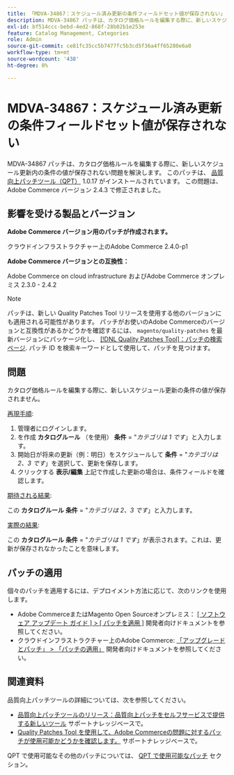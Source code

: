 ```yaml
---
title: 「MDVA-34867：スケジュール済み更新の条件フィールドセット値が保存されない」
description: MDVA-34867 パッチは、カタログ価格ルールを編集する際に、新しいスケジュール更新内の条件の値が保存されない問題を解決します。 このパッチは、[Quality Patches Tool （QPT） ] （/help/announcements/adobe-commerce-announcements/magento-quality-patches-released-new-tool-to-self-serve-quality-patches.md） 1.0.17 がインストールされている場合に利用できます。 この問題は、Adobe Commerce バージョン 2.4.3 で修正されました。
exl-id: bf514ccc-bebd-4ed2-868f-28b02b1e253e
feature: Catalog Management, Categories
role: Admin
source-git-commit: ce81fc35cc5b7477fc5b3cd5f36a4ff65280e6a0
workflow-type: tm+mt
source-wordcount: '438'
ht-degree: 0%

---
```


# MDVA-34867：スケジュール済み更新の条件フィールドセット値が保存されない

MDVA-34867 パッチは、カタログ価格ルールを編集する際に、新しいスケジュール更新内の条件の値が保存されない問題を解決します。 このパッチは、 [品質向上パッチツール（QPT）](/help/announcements/adobe-commerce-announcements/magento-quality-patches-released-new-tool-to-self-serve-quality-patches.md) 1.0.17 がインストールされています。 この問題は、Adobe Commerce バージョン 2.4.3 で修正されました。

## 影響を受ける製品とバージョン

**Adobe Commerce バージョン用のパッチが作成されます。**

クラウドインフラストラクチャー上のAdobe Commerce 2.4.0-p1

**Adobe Commerce バージョンとの互換性：**

Adobe Commerce on cloud infrastructure およびAdobe Commerce オンプレミス 2.3.0 - 2.4.2

>[!NOTE]
>
>パッチは、新しい Quality Patches Tool リリースを使用する他のバージョンにも適用される可能性があります。 パッチがお使いのAdobe Commerceのバージョンと互換性があるかどうかを確認するには、 `magento/quality-patches` を最新バージョンにパッケージ化し、 [[!DNL Quality Patches Tool]：パッチの検索ページ](https://devdocs.magento.com/quality-patches/tool.html#patch-grid). パッチ ID を検索キーワードとして使用して、パッチを見つけます。

## 問題

カタログ価格ルールを編集する際に、新しいスケジュール更新の条件の値が保存されません。

<u>再現手順</u>:

1. 管理者にログインします。
1. を作成 **カタログルール** （を使用） **条件** = &quot;*カテゴリは 1 です*」と入力します。
1. 開始日が将来の更新（例：明日）をスケジュールして **条件** = &quot;*カテゴリは 2、3 です*」を選択して、更新を保存します。
1. クリックする **表示/編集** 上記で作成した更新の場合は、条件フィールドを確認します。

<u>期待される結果</u>:

この **カタログルール**  **条件** = &quot;*カテゴリは 2、3 です*」と入力します。

<u>実際の結果</u>:

この **カタログルール**  **条件** = &quot;*カテゴリは 1 です*」が表示されます。これは、更新が保存されなかったことを意味します。

## パッチの適用

個々のパッチを適用するには、デプロイメント方法に応じて、次のリンクを使用します。

* Adobe CommerceまたはMagento Open Sourceオンプレミス： [[ ソフトウェア アップデート ガイド ] > [ パッチを適用 ]](https://devdocs.magento.com/guides/v2.4/comp-mgr/patching/mqp.html) 開発者向けドキュメントを参照してください。
* クラウドインフラストラクチャー上のAdobe Commerce: [「アップグレードとパッチ」 > 「パッチの適用」](https://devdocs.magento.com/cloud/project/project-patch.html) 開発者向けドキュメントを参照してください。

## 関連資料

品質向上パッチツールの詳細については、次を参照してください。

* [品質向上パッチツールのリリース：品質向上パッチをセルフサービスで提供する新しいツール](/help/announcements/adobe-commerce-announcements/magento-quality-patches-released-new-tool-to-self-serve-quality-patches.md) サポートナレッジベースで。
* [Quality Patches Tool を使用して、Adobe Commerceの問題に対するパッチが使用可能かどうかを確認します。](/help/support-tools/patches-available-in-qpt-tool/check-patch-for-magento-issue-with-magento-quality-patches.md) サポートナレッジベースで。

QPT で使用可能なその他のパッチについては、 [QPT で使用可能なパッチ](https://support.magento.com/hc/en-us/sections/360010506631-Patches-available-in-QPT-tool-) セクション。
